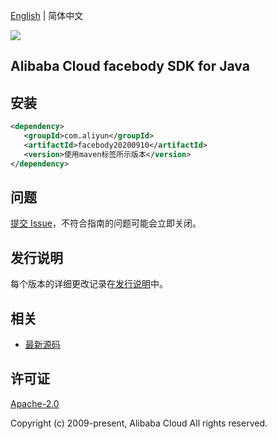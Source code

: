 [English](README.md) | 简体中文

![](https://aliyunsdk-pages.alicdn.com/icons/AlibabaCloud.svg)

## Alibaba Cloud facebody SDK for Java

## 安装

```xml
<dependency>
   <groupId>com.aliyun</groupId>
   <artifactId>facebody20200910</artifactId>
   <version>使用maven标签所示版本</version>
</dependency>
```

## 问题

[提交 Issue](https://github.com/aliyun/alibabacloud-sdk/issues/new)，不符合指南的问题可能会立即关闭。

## 发行说明

每个版本的详细更改记录在[发行说明](./ChangeLog.txt)中。

## 相关

- [最新源码](https://github.com/aliyun/alibabacloud-sdk/tree/master/java)

## 许可证

[Apache-2.0](http://www.apache.org/licenses/LICENSE-2.0)

Copyright (c) 2009-present, Alibaba Cloud All rights reserved.
